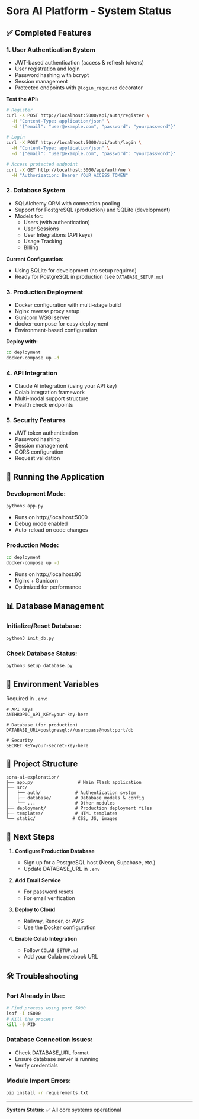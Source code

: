 # Sora AI Platform - System Status

## ✅ Completed Features

### 1. **User Authentication System**
- JWT-based authentication (access & refresh tokens)
- User registration and login
- Password hashing with bcrypt
- Session management
- Protected endpoints with `@login_required` decorator

**Test the API:**
```bash
# Register
curl -X POST http://localhost:5000/api/auth/register \
  -H "Content-Type: application/json" \
  -d '{"email": "user@example.com", "password": "yourpassword"}'

# Login
curl -X POST http://localhost:5000/api/auth/login \
  -H "Content-Type: application/json" \
  -d '{"email": "user@example.com", "password": "yourpassword"}'

# Access protected endpoint
curl -X GET http://localhost:5000/api/auth/me \
  -H "Authorization: Bearer YOUR_ACCESS_TOKEN"
```

### 2. **Database System**
- SQLAlchemy ORM with connection pooling
- Support for PostgreSQL (production) and SQLite (development)
- Models for:
  - Users (with authentication)
  - User Sessions
  - User Integrations (API keys)
  - Usage Tracking
  - Billing

**Current Configuration:**
- Using SQLite for development (no setup required)
- Ready for PostgreSQL in production (see `DATABASE_SETUP.md`)

### 3. **Production Deployment**
- Docker configuration with multi-stage build
- Nginx reverse proxy setup
- Gunicorn WSGI server
- docker-compose for easy deployment
- Environment-based configuration

**Deploy with:**
```bash
cd deployment
docker-compose up -d
```

### 4. **API Integration**
- Claude AI integration (using your API key)
- Colab integration framework
- Multi-modal support structure
- Health check endpoints

### 5. **Security Features**
- JWT token authentication
- Password hashing
- Session management
- CORS configuration
- Request validation

## 🚀 Running the Application

### Development Mode:
```bash
python3 app.py
```
- Runs on http://localhost:5000
- Debug mode enabled
- Auto-reload on code changes

### Production Mode:
```bash
cd deployment
docker-compose up -d
```
- Runs on http://localhost:80
- Nginx + Gunicorn
- Optimized for performance

## 📊 Database Management

### Initialize/Reset Database:
```bash
python3 init_db.py
```

### Check Database Status:
```bash
python3 setup_database.py
```

## 🔐 Environment Variables

Required in `.env`:
```
# API Keys
ANTHROPIC_API_KEY=your-key-here

# Database (for production)
DATABASE_URL=postgresql://user:pass@host:port/db

# Security
SECRET_KEY=your-secret-key-here
```

## 📁 Project Structure
```
sora-ai-exploration/
├── app.py                 # Main Flask application
├── src/
│   ├── auth/             # Authentication system
│   ├── database/         # Database models & config
│   └── ...               # Other modules
├── deployment/           # Production deployment files
├── templates/            # HTML templates
└── static/              # CSS, JS, images
```

## 🎯 Next Steps

1. **Configure Production Database**
   - Sign up for a PostgreSQL host (Neon, Supabase, etc.)
   - Update DATABASE_URL in `.env`

2. **Add Email Service**
   - For password resets
   - For email verification

3. **Deploy to Cloud**
   - Railway, Render, or AWS
   - Use the Docker configuration

4. **Enable Colab Integration**
   - Follow `COLAB_SETUP.md`
   - Add your Colab notebook URL

## 🛠️ Troubleshooting

### Port Already in Use:
```bash
# Find process using port 5000
lsof -i :5000
# Kill the process
kill -9 PID
```

### Database Connection Issues:
- Check DATABASE_URL format
- Ensure database server is running
- Verify credentials

### Module Import Errors:
```bash
pip install -r requirements.txt
```

---

**System Status:** ✅ All core systems operational